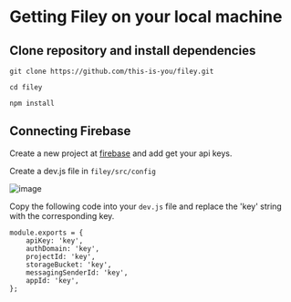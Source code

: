 # Getting Filey on your local machine

## Clone repository and install dependencies

```
git clone https://github.com/this-is-you/filey.git
```

```
cd filey
```

```
npm install
```

## Connecting Firebase
Create a new project at [firebase](https://firebase.google.com/) and add get your api keys.

Create a dev.js file in ```filey/src/config```

![image](https://user-images.githubusercontent.com/36117697/114625813-a6447180-9c67-11eb-90ad-9ddd6786eb64.png)

Copy the following code into your ```dev.js``` file and replace the 'key' string with the corresponding key.

```
module.exports = {
    apiKey: 'key',
    authDomain: 'key',
    projectId: 'key',
    storageBucket: 'key',
    messagingSenderId: 'key',
    appId: 'key',
};
```

